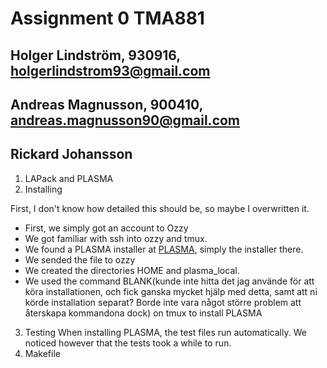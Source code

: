 # Assignment 0 TMA881
## Holger Lindström, 930916, holgerlindstrom93@gmail.com
## Andreas Magnusson, 900410, andreas.magnusson90@gmail.com
## Rickard Johansson
1. LAPack and PLASMA
2. Installing

First, I don't know how detailed this should be, so maybe I overwritten it.

* First, we simply got an account to Ozzy
* We got familiar with ssh into ozzy and tmux.
* We found a PLASMA installer at [PLASMA](http://www.netlib.org/plasma/), simply the installer there.
* We sended the file to ozzy
* We created the directories HOME and plasma_local.
* We used the command BLANK(kunde inte hitta det jag använde för att köra installationen, och fick ganska mycket hjälp med detta, samt att ni körde installation separat? Borde inte vara något större problem att återskapa kommandona dock) on tmux to install PLASMA


3. Testing
When installing PLASMA, the test files run automatically. We noticed however that the tests took a while to run.
4. Makefile
